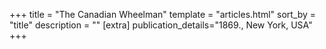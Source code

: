 +++
title = "The Canadian Wheelman"
template = "articles.html"
sort_by = "title"
description = ""
[extra]
publication_details="1869., New York, USA"
+++